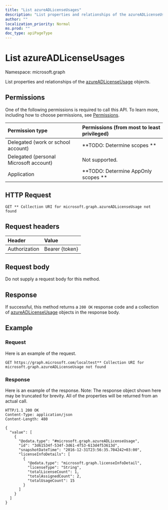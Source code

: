 ```yaml
---
title: "List azureADLicenseUsages"
description: "List properties and relationships of the azureADLicenseUsage objects."
author: ""
localization_priority: Normal
ms.prod: ""
doc_type: apiPageType
---
```


# List azureADLicenseUsages

Namespace: microsoft.graph

List properties and relationships of the [azureADLicenseUsage](../resources/azureadlicenseusage.md) objects.

## Permissions
One of the following permissions is required to call this API. To learn more, including how to choose permissions, see [Permissions](/concepts/permissions-reference.md).

|Permission type|Permissions (from most to least privileged)|
|:---|:---|
|Delegated (work or school account)|**TODO: Determine scopes **|
|Delegated (personal Microsoft account)|Not supported.|
|Application|**TODO: Determine AppOnly scopes **|

## HTTP Request
<!-- {
  "blockType": "ignored"
}
-->
``` http
GET ** Collection URI for microsoft.graph.azureADLicenseUsage not found
```

## Request headers
|Header|Value|
|:---|:---|
|Authorization|Bearer {token}|

## Request body
Do not supply a request body for this method.

## Response
If successful, this method returns a `200 OK` response code and a collection of [azureADLicenseUsage](../resources/azureadlicenseusage.md) objects in the response body.

## Example

### Request
Here is an example of the request.
<!-- {
  "blockType": "request",
  "name": "get_azureadlicenseusage"
}
-->
``` http
GET https://graph.microsoft.com/localtest** Collection URI for microsoft.graph.azureADLicenseUsage not found
```

### Response
Here is an example of the response. Note: The response object shown here may be truncated for brevity. All of the properties will be returned from an actual call.
<!-- {
  "blockType": "response",
  "truncated": true,
  "@odata.type": "collection(microsoft.graph.azureadlicenseusage)"
}
-->
``` http
HTTP/1.1 200 OK
Content-Type: application/json
Content-Length: 480

{
  "value": [
    {
      "@odata.type": "#microsoft.graph.azureADLicenseUsage",
      "id": "3d61534f-534f-3d61-4f53-613d4f53613d",
      "snapshotDateTime": "2016-12-31T23:56:35.704242+03:00",
      "licenseInfoDetails": [
        {
          "@odata.type": "microsoft.graph.licenseInfoDetail",
          "licenseType": "String",
          "totalLicenseCount": 1,
          "totalAssignedCount": 2,
          "totalUsageCount": 15
        }
      ]
    }
  ]
}
```

